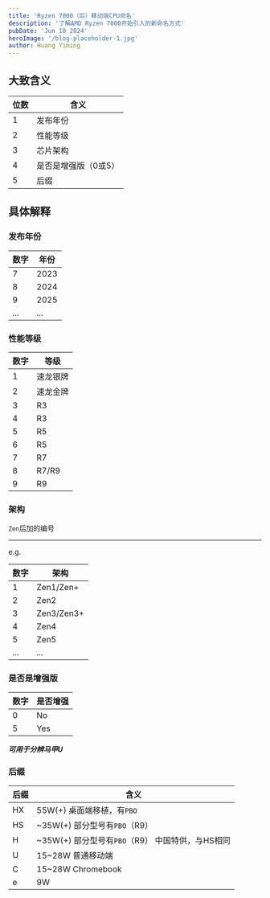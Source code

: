 ```yaml
---
title: 'Ryzen 7000（后）移动端CPU命名'
description: '了解AMD Ryzen 7000开始引入的新命名方式'
pubDate: 'Jun 10 2024'
heroImage: '/blog-placeholder-1.jpg'
author: Huang Yiming
---
```


## 大致含义

|位数|含义|
|----|----|
|1|发布年份|
|2|性能等级|
|3|芯片架构|
|4|是否是增强版（0或5）|
|5|后缀|

## 具体解释

### 发布年份

|数字|年份|
|----|----|
|7|2023|
|8|2024|
|9|2025|
|...|...|

### 性能等级

|数字|等级|
|----|----|
|1|速龙银牌|
|2|速龙金牌|
|3|R3|
|4|R3|
|5|R5|
|6|R5|
|7|R7|
|8|R7/R9|
|9|R9|

### 架构

`Zen`后加的编号

---

e.g.

|数字|架构|
|----|----|
|1|Zen1/Zen+|
|2|Zen2|
|3|Zen3/Zen3+|
|4|Zen4|
|5|Zen5|
|...|...|

### 是否是增强版

|数字|是否增强|
|----|--------|
|0|No|
|5|Yes|

***可用于分辨马甲U***

### 后缀

|后缀|含义|
|----|----|
|HX|55W(+) 桌面端移植，有`PBO`|
|HS|~35W(+) 部分型号有`PBO`（R9）|
|H|~35W(+) 部分型号有`PBO`（R9） 中国特供，与HS相同|
|U|15~28W 普通移动端|
|C|15~28W Chromebook|
|e|9W|
